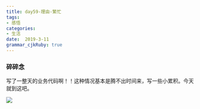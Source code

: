 ```yaml
---
title: day59-理由-繁忙
tags: 
- 感悟
categories: 
- 生活
date:  2019-3-11
grammar_cjkRuby: true
---
```

### 碎碎念
写了一整天的业务代码啊！！这种情况基本是腾不出时间来，写一些小累积。今天就到这吧。

![](https://ws1.sinaimg.cn/large/b15ca614gy1g0z8s0rj9ij211i0p0wg0.jpg)
<!--more-->
